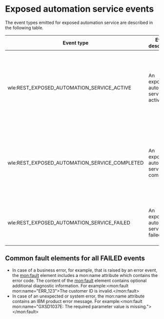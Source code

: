 # Exposed automation service events

The event types emitted for exposed automation service are described in the following table.

| Event type                                    | Event description                            | Required elements                                                                                                                                                                                                                                                                                                                                      |
|-----------------------------------------------|----------------------------------------------|--------------------------------------------------------------------------------------------------------------------------------------------------------------------------------------------------------------------------------------------------------------------------------------------------------------------------------------------------------|
| wle:REST\_EXPOSED\_AUTOMATION\_SERVICE\_ACTIVE    | An exposed automation service is active.     | The mon:model mon:type="wle: RESTExposedAutomationService" element describes the exposed automation service model that emitted the event. The <wle:operation> element identifies the operation of the exposed automation service that is invoked. The <mon:instance> identifies the instance of the exposed automation service that emitted the event. |
| wle:REST\_EXPOSED\_AUTOMATION\_SERVICE\_COMPLETED | An exposed automation service has completed. | The mon:model mon:type="wle: RESTExposedAutomationService" element describes the exposed automation service model that emitted the event. The <wle:operation> element identifies the operation of the exposed automation service that is invoked. The <mon:instance> identifies the instance of the exposed automation service that emitted the event. |
| wle:REST\_EXPOSED\_AUTOMATION\_SERVICE\_FAILED    | An exposed automation service has failed.    | In addition to the required elements described for the other  exposed automation service events, <mon:instance> contains a <mon:fault> element, which is described in Common fault elements for all FAILED events.                                                                                                                                     |

## Common fault elements for all FAILED events

- In case of a business error, for example, that is raised by an error event, the
<mon:fault> element includes a mon:name attribute which
contains the error code. The content of the <mon:fault> element contains
optional additional diagnostic information. For
example:<mon:fault mon:name="ERR\_123">The customer ID is invalid.</mon:fault>
- In case of an unexpected or system error, the mon:name attribute contains an
IBM product error message. For
example:<mon:fault mon:name="GXSD1037E: The required parameter value is missing."></mon:fault>